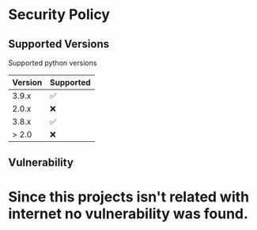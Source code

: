 # Security Policy

## Supported Versions

Supported python versions

| Version | Supported          |
| ------- | ------------------ |
| 3.9.x   | :white_check_mark: |
| 2.0.x   | :x:                |
| 3.8.x   | :white_check_mark: |
| > 2.0   | :x:                |

## Vulnerability

Since this projects isn't related with internet no vulnerability was found.
=
